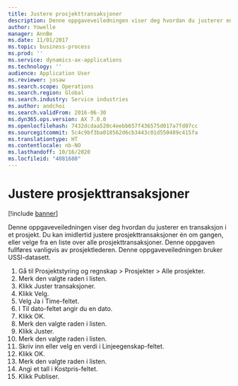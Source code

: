 ```yaml
---
title: Justere prosjekttransaksjoner
description: Denne oppgaveveiledningen viser deg hvordan du justerer en transaksjon i et prosjekt.
author: Yowelle
manager: AnnBe
ms.date: 11/01/2017
ms.topic: business-process
ms.prod: ''
ms.service: dynamics-ax-applications
ms.technology: ''
audience: Application User
ms.reviewer: josaw
ms.search.scope: Operations
ms.search.region: Global
ms.search.industry: Service industries
ms.author: andchoi
ms.search.validFrom: 2016-06-30
ms.dyn365.ops.version: AX 7.0.0
ms.openlocfilehash: 7432dcdaa520c4eebb657f436575d017a7fd07cc
ms.sourcegitcommit: 5c4c9bf3ba018562d6cb3443c01d550489c415fa
ms.translationtype: HT
ms.contentlocale: nb-NO
ms.lasthandoff: 10/16/2020
ms.locfileid: "4081680"
---
```

# <a name="adjust-project-transactions"></a>Justere prosjekttransaksjoner

[!include [banner](../../includes/banner.md)]

Denne oppgaveveiledningen viser deg hvordan du justerer en transaksjon i et prosjekt. Du kan imidlertid justere prosjekttransaksjoner én om gangen, eller velge fra en liste over alle prosjekttransaksjoner. Denne oppgaven fullføres vanligvis av prosjektlederen. Denne oppgaveveiledningen bruker USSI-datasett.

1. Gå til Prosjektstyring og regnskap > Prosjekter > Alle prosjekter. 
2. Merk den valgte raden i listen. 
3. Klikk Juster transaksjoner. 
4. Klikk Velg. 
5. Velg Ja i Time-feltet. 
6. I Til dato-feltet angir du en dato. 
7. Klikk OK. 
8. Merk den valgte raden i listen. 
9. Klikk Juster. 
10. Merk den valgte raden i listen. 
11. Skriv inn eller velg en verdi i Linjeegenskap-feltet. 
12. Klikk OK. 
13. Merk den valgte raden i listen. 
14. Angi et tall i Kostpris-feltet. 
15. Klikk Publiser. 
